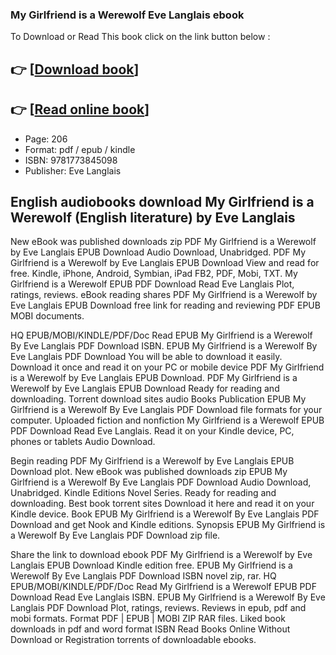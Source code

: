 ### My Girlfriend is a Werewolf Eve Langlais ebook

To Download or Read This book click on the link button below :

## 👉  [**[Download book](http://filesbooks.info/download.php?group=book&from=github.com&id=719219&lnk=1064 "Download book")**]

## 👉  [**[Read online book](http://filesbooks.info/download.php?group=book&from=github.com&id=719219&lnk=1064 "Read online book")**]


* Page: 206
* Format: pdf / epub / kindle
* ISBN: 9781773845098
* Publisher: Eve Langlais



## English audiobooks download My Girlfriend is a Werewolf (English literature) by Eve Langlais


New eBook was published downloads zip PDF My Girlfriend is a Werewolf by Eve Langlais EPUB Download Audio Download, Unabridged. PDF My Girlfriend is a Werewolf by Eve Langlais EPUB Download View and read for free. Kindle, iPhone, Android, Symbian, iPad FB2, PDF, Mobi, TXT. My Girlfriend is a Werewolf EPUB PDF Download Read Eve Langlais Plot, ratings, reviews. eBook reading shares PDF My Girlfriend is a Werewolf by Eve Langlais EPUB Download free link for reading and reviewing PDF EPUB MOBI documents.

HQ EPUB/MOBI/KINDLE/PDF/Doc Read EPUB My Girlfriend is a Werewolf By Eve Langlais PDF Download ISBN. EPUB My Girlfriend is a Werewolf By Eve Langlais PDF Download You will be able to download it easily. Download it once and read it on your PC or mobile device PDF My Girlfriend is a Werewolf by Eve Langlais EPUB Download. PDF My Girlfriend is a Werewolf by Eve Langlais EPUB Download Ready for reading and downloading. Torrent download sites audio Books Publication EPUB My Girlfriend is a Werewolf By Eve Langlais PDF Download file formats for your computer. Uploaded fiction and nonfiction My Girlfriend is a Werewolf EPUB PDF Download Read Eve Langlais. Read it on your Kindle device, PC, phones or tablets Audio Download.

Begin reading PDF My Girlfriend is a Werewolf by Eve Langlais EPUB Download plot. New eBook was published downloads zip EPUB My Girlfriend is a Werewolf By Eve Langlais PDF Download Audio Download, Unabridged. Kindle Editions Novel Series. Ready for reading and downloading. Best book torrent sites Download it here and read it on your Kindle device. Book EPUB My Girlfriend is a Werewolf By Eve Langlais PDF Download and get Nook and Kindle editions. Synopsis EPUB My Girlfriend is a Werewolf By Eve Langlais PDF Download zip file.

Share the link to download ebook PDF My Girlfriend is a Werewolf by Eve Langlais EPUB Download Kindle edition free. EPUB My Girlfriend is a Werewolf By Eve Langlais PDF Download ISBN novel zip, rar. HQ EPUB/MOBI/KINDLE/PDF/Doc Read My Girlfriend is a Werewolf EPUB PDF Download Read Eve Langlais ISBN. EPUB My Girlfriend is a Werewolf By Eve Langlais PDF Download Plot, ratings, reviews. Reviews in epub, pdf and mobi formats. Format PDF | EPUB | MOBI ZIP RAR files. Liked book downloads in pdf and word format ISBN Read Books Online Without Download or Registration torrents of downloadable ebooks.






